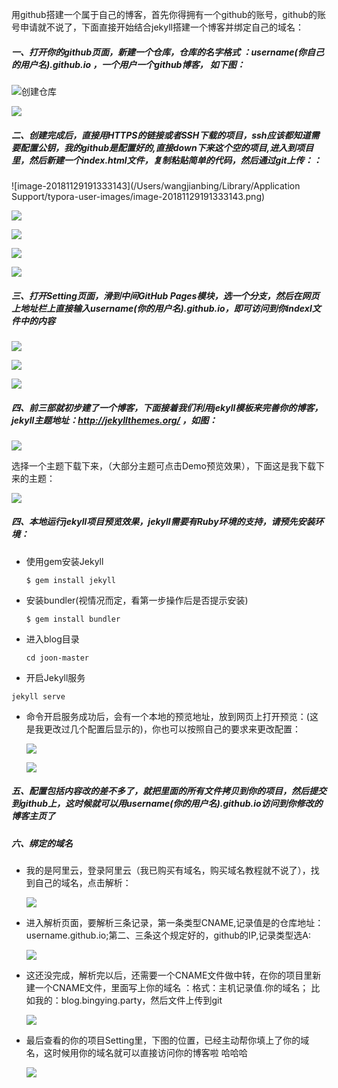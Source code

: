 用github搭建一个属于自己的博客，首先你得拥有一个github的账号，github的账号申请就不说了，下面直接开始结合jekyll搭建一个博客并绑定自己的域名：
##### 一、打开你的github页面，新建一个仓库，仓库的名字格式 ：username(你自己的用户名).github.io ，一个用户一个github博客，   如下图：

![创建仓库](http://qn.bingying.online/18-11-29/81107615.jpg)

![](http://qn.bingying.online/18-11-29/54597760.jpg)

##### 二、创建完成后，直接用HTTPS的链接或者SSH下载的项目，ssh应该都知道需要配置公钥，我的github是配置好的,直接down下来这个空的项目,进入到项目里，然后新建一个index.html文件，复制粘贴简单的代码，然后通过git上传：：

![image-20181129191333143](/Users/wangjianbing/Library/Application Support/typora-user-images/image-20181129191333143.png)

![](http://qn.bingying.online/18-11-29/29705756.jpg)

![](http://qn.bingying.online/18-11-29/220354.jpg)

![](http://qn.bingying.online/18-11-29/48512237.jpg)

![](http://qn.bingying.online/18-11-29/92481873.jpg)

##### 三、打开Setting页面，滑到中间GitHub Pages模块，选一个分支，然后在网页上地址栏上直接输入username(你的用户名).github.io，即可访问到你indexl文件中的内容

![](http://qn.bingying.online/18-11-29/68686837.jpg)

![](http://qn.bingying.online/18-11-29/78379882.jpg)

![](http://qn.bingying.online/18-11-29/35104753.jpg)

##### 四、前三部就初步建了一个博客，下面接着我们利用jekyll模板来完善你的博客，jekyll主题地址：http://jekyllthemes.org/ ，如图：

![](http://qn.bingying.online/18-11-29/3077749.jpg)

选择一个主题下载下来，（大部分主题可点击Demo预览效果），下面这是我下载下来的主题：

![](http://qn.bingying.online/18-11-29/49387835.jpg)

##### 四、本地运行jekyll项目预览效果，jekyll需要有Ruby环境的支持，请预先安装环境：

* 使用gem安装Jekyll

  ```
  $ gem install jekyll
  ```

* 安装bundler(视情况而定，看第一步操作后是否提示安装)

  ```
  $ gem install bundler
  ```

* 进入blog目录

  ```
  cd joon-master
  ```

*  开启Jekyll服务

  ```
  jekyll serve
  ```

* 命令开启服务成功后，会有一个本地的预览地址，放到网页上打开预览：(这是我更改过几个配置后显示的)，你也可以按照自己的要求来更改配置：

  ![](http://qn.bingying.online/18-11-29/7971603.jpg)

  ![](http://qn.bingying.online/18-11-29/12325716.jpg)

##### 五、配置包括内容改的差不多了，就把里面的所有文件拷贝到你的项目，然后提交到github上，这时候就可以用username(你的用户名).github.io访问到你修改的博客主页了

##### 六、绑定的域名 

* 我的是阿里云，登录阿里云（我已购买有域名，购买域名教程就不说了），找到自己的域名，点击解析：

  ![](http://qn.bingying.online/18-11-29/68042685.jpg)

* 进入解析页面，要解析三条记录，第一条类型CNAME,记录值是的仓库地址：username.github.io;第二、三条这个规定好的，github的IP,记录类型选A:

  ![](http://qn.bingying.online/18-11-29/15583220.jpg)

* 这还没完成，解析完以后，还需要一个CNAME文件做中转，在你的项目里新建一个CNAME文件，里面写上你的域名 ：格式：主机记录值.你的域名；   比如我的：blog.bingying.party，然后文件上传到git

  ![](http://qn.bingying.online/18-11-29/59367491.jpg)

* 最后查看的你的项目Setting里，下图的位置，已经主动帮你填上了你的域名，这时候用你的域名就可以直接访问你的博客啦  哈哈哈

  ![](http://qn.bingying.online/18-11-29/78843690.jpg)
